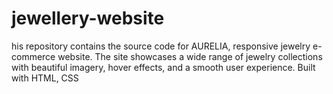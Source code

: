 # jewellery-website
his repository contains the source code for AURELIA, responsive jewelry e-commerce website. The site showcases a wide range of jewelry collections with beautiful imagery, hover effects, and a smooth user experience. Built with HTML, CSS
